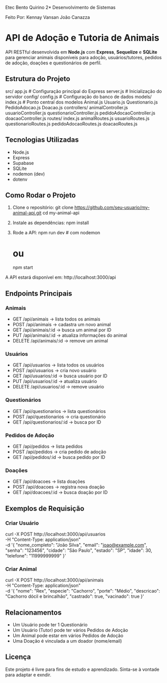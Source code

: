 Etec Bento Quirino
2* Desenvolvimento de Sistemas

Feito Por:
Kennay Vansan
João Canazza

# API de Adoção e Tutoria de Animais
API RESTful desenvolvida em **Node.js** com **Express**, **Sequelize** e **SQLite** para gerenciar animais disponíveis para adoção, usuários/tutores, pedidos de adoção, doações e questionários de perfil.

## Estrutura do Projeto
src/
  app.js              # Configuração principal do Express
  server.js           # Inicialização do servidor
  config/
    config.js         # Configuração do banco de dados
  models/
    index.js          # Ponto central dos modelos
    Animal.js
    Usuario.js
    Questionario.js
    PedidoAdocao.js
    Doacao.js
  controllers/
    animalController.js
    usuarioController.js
    questionarioController.js
    pedidoAdocaoController.js
    doacaoController.js
  routes/
    index.js
    animalRoutes.js
    usuarioRoutes.js
    questionarioRoutes.js
    pedidoAdocaoRoutes.js
    doacaoRoutes.js

## Tecnologias Utilizadas
- Node.js
- Express
- Supabase
- SQLite
- nodemon (dev)
- dotenv 

## Como Rodar o Projeto
1. Clone o repositório:
   git clone https://github.com/seu-usuario/my-animal-api.git
   cd my-animal-api

2. Instale as dependências:
   npm install
   
3. Rode a API:
   npm run dev   # com nodemon
   # ou
   npm start 

A API estará disponível em: http://localhost:3000/api

## Endpoints Principais
### Animais
- GET /api/animais → lista todos os animais
- POST /api/animais → cadastra um novo animal
- GET /api/animais/:id → busca um animal por ID
- PUT /api/animais/:id → atualiza informações do animal
- DELETE /api/animais/:id → remove um animal

### Usuários
- GET /api/usuarios → lista todos os usuários
- POST /api/usuarios → cria novo usuário
- GET /api/usuarios/:id → busca usuário por ID
- PUT /api/usuarios/:id → atualiza usuário
- DELETE /api/usuarios/:id → remove usuário

### Questionários
- GET /api/questionarios → lista questionários
- POST /api/questionarios → cria questionário
- GET /api/questionarios/:id → busca por ID

### Pedidos de Adoção
- GET /api/pedidos → lista pedidos
- POST /api/pedidos → cria pedido de adoção
- GET /api/pedidos/:id → busca pedido por ID

### Doações
- GET /api/doacoes → lista doações
- POST /api/doacoes → registra nova doação
- GET /api/doacoes/:id → busca doação por ID

## Exemplos de Requisição
### Criar Usuário
curl -X POST http://localhost:3000/api/usuarios \
-H "Content-Type: application/json" \
-d '{
  "nome_completo": "João Silva",
  "email": "joao@example.com",
  "senha": "123456",
  "cidade": "São Paulo",
  "estado": "SP",
  "idade": 30,
  "telefone": "11999999999"
}'

### Criar Animal
curl -X POST http://localhost:3000/api/animais \
-H "Content-Type: application/json" \
-d '{
  "nome": "Rex",
  "especie": "Cachorro",
  "porte": "Médio",
  "descricao": "Cachorro dócil e brincalhão",
  "castrado": true,
  "vacinado": true
}'

## Relacionamentos
- Um Usuário pode ter 1 Questionário
- Um Usuário (Tutor) pode ter vários Pedidos de Adoção
- Um Animal pode estar em vários Pedidos de Adoção
- Uma Doação é vinculada a um doador (nome/email)

## Licença
Este projeto é livre para fins de estudo e aprendizado.
Sinta-se à vontade para adaptar e exndir. 
